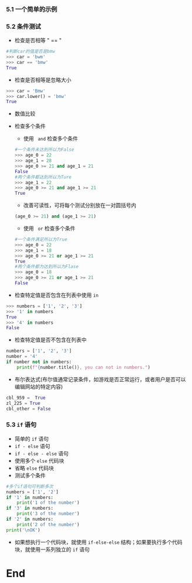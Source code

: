 ### 5.1 一个简单的示例



###  5.2 条件测试

- 检查是否相等 " == "

```python
#判断car的值是否是bmw
>>> car = 'bwm'
>>> car == 'bmw'
True
```

- 检查是否相等是忽略大小

```python
>>> car = 'Bmw'
>>> car.lower() = 'bmw'
True
```

- 数值比较

- 检查多个条件

  - 使用 ` and` 检查多个条件

  ```python
  #一个条件未达到所以为False
  >>> age_0 = 22
  >>> age_1 = 28
  >>> age_0 >= 21 and age_1 = 21
  False
  #两个条件都达到所以为Ture
  >>> age_1 = 22
  >>> age_0 >= 21 and age_1 >= 21
  True
  ```

  - 改善可读性，可将每个测试分别放在一对圆括号内

  ```python
  (age_0 >= 21) and (age_1 >= 21)
  ```

  - 使用 ` or` 检查多个条件

  ```python
  #一个条件满足所以为True
  >>> age_0 = 22
  >>> age_1 = 18
  >>> age_0 >= 21 or age_1 >= 21
  True
  #两个条件都为达到所以为Flase
  >>> age_0 = 18
  >>> age_0 >= 21 or age_1 >= 21 
  False
  ```

- 检查特定值是否包含在列表中使用 `in` 

```python
>>> numbers = ['1', '2', '3']
>>> '1' in numbers
True
>>> '4' in numbers
False
```

- 检查特定值是否不包含在列表中

```Python
numbers = ['1', '2', '3']
number = '4'
if number not in numbers:
    print(f"{number.title()}, you can not in numbers.")
```

- 布尔表达式(布尔值通常记录条件，如游戏是否正常运行，或者用户是否可以编辑网站的特定内容)

```python
cbl_959 =  True
zl_225 = True
cbl_other = False
```

###  5.3 `if` 语句

- 简单的 `if` 语句
- `if - else` 语句
- `if - else - else` 语句
- 使用多个 `else` 代码块
- 省略 `else` 代码块
- 测试多个条件

```python
#多个if语句可判断多次
numbers = ['1', '2']
if '1' in numbers:
    print('1 of the number')
if '3' in numbers:
    print('3 of the number')
if '2' in numbers:
    print('2 of the number')
print('\nOK')
```

- 如果想执行一个代码块，就使用 `if-else-else` 结构；如果要执行多个代码块，就使用一系列独立的 `if` 语句

# 									End



